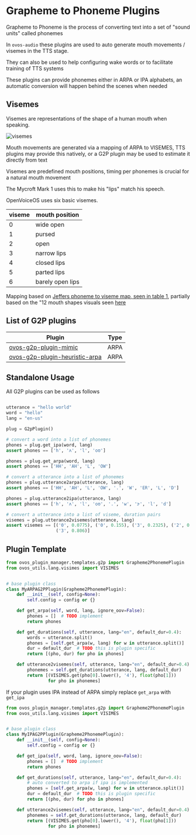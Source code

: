 # Grapheme to Phoneme Plugins

Grapheme to Phoneme is the process of converting text into a set of "sound units" called phonemes

In `ovos-audio` these plugins are used to auto generate mouth movements / visemes in the TTS stage.

They can also be used to help configuring wake words or to facilitate training of TTS systems

These plugins can provide phonemes either in ARPA or IPA alphabets, an automatic conversion will happen behind the
scenes when needed

## Visemes

Visemes are representations of the shape of a human mouth when speaking.

![visemes](http://www.web3.lu/wp-content/uploads/2014/09/visemes.jpg)

Mouth movements are generated via a mapping of ARPA to VISEMES, TTS plugins may provide this natively, or a G2P plugin
may be used to estimate it directly from text

Visemes are predefined mouth positions, timing per phonemes is crucial for a natural mouth movement

The Mycroft Mark 1 uses this to make his "lips" match his speech.

OpenVoiceOS uses six basic visemes.

| viseme | mouth position   |
|--------|------------------|
| 0      | wide open        |
| 1      | pursed           |
| 2      | open             |
| 3      | narrow lips      |
| 4      | closed lips      |
| 5      | parted lips      |
| 6      | barely open lips |

Mapping based
on [Jeffers phoneme to viseme map, seen in table 1](http://citeseerx.ist.psu.edu/viewdoc/download?doi=10.1.1.221.6377&rep=rep1&type=pdf),
partially based on the "12 mouth shapes visuals seen [here](https://wolfpaulus.com/journal/software/lipsynchronization/)

## List of G2P plugins

| Plugin                                                                                                                             | Type |
|------------------------------------------------------------------------------------------------------------------------------------|------|
| [ovos-g2p-plugin-mimic](https://github.com/OpenVoiceOS/ovos-tts-plugin-mimic/blob/dev/ovos_tts_plugin_mimic/__init__.py#L24)       | ARPA |
| [ovos-g2p-plugin-heuristic-arpa](https://github.com/OpenVoiceOS/ovos-classifiers/blob/dev/ovos_classifiers/opm/heuristics.py#L164) | ARPA |

## Standalone Usage

All G2P plugins can be used as follows

```python

utterance = "hello world"
word = "hello"
lang = "en-us"

plug = G2pPlugin()

# convert a word into a list of phonemes
phones = plug.get_ipa(word, lang)
assert phones == ['h', 'ʌ', 'l', 'oʊ']

phones = plug.get_arpa(word, lang)
assert phones == ['HH', 'AH', 'L', 'OW']

# convert a utterance into a list of phonemes
phones = plug.utterance2arpa(utterance, lang)
assert phones == ['HH', 'AH', 'L', 'OW', '.', 'W', 'ER', 'L', 'D']

phones = plug.utterance2ipa(utterance, lang)
assert phones == ['h', 'ʌ', 'l', 'oʊ', '.', 'w', 'ɝ', 'l', 'd']

# convert a utterance into a list of viseme, duration pairs
visemes = plug.utterance2visemes(utterance, lang)
assert visemes == [('0', 0.0775), ('0', 0.155), ('3', 0.2325), ('2', 0.31), ('2', 0.434), ('2', 0.558), ('3', 0.682),
                   ('3', 0.806)]
```

## Plugin Template

```python
from ovos_plugin_manager.templates.g2p import Grapheme2PhonemePlugin
from ovos_utils.lang.visimes import VISIMES


# base plugin class
class MyARPAG2PPlugin(Grapheme2PhonemePlugin):
    def __init__(self, config=None):
        self.config = config or {}

    def get_arpa(self, word, lang, ignore_oov=False):
        phones = []  # TODO implement
        return phones

    def get_durations(self, utterance, lang="en", default_dur=0.4):
        words = utterance.split()
        phones = [self.get_arpa(w, lang) for w in utterance.split()]
        dur = default_dur  # TODO this is plugin specific
        return [(pho, dur) for pho in phones]

    def utterance2visemes(self, utterance, lang="en", default_dur=0.4):
        phonemes = self.get_durations(utterance, lang, default_dur)
        return [(VISIMES.get(pho[0].lower(), '4'), float(pho[1]))
                for pho in phonemes]

```

If your plugin uses IPA instead of ARPA simply replace `get_arpa` with `get_ipa`

```python
from ovos_plugin_manager.templates.g2p import Grapheme2PhonemePlugin
from ovos_utils.lang.visimes import VISIMES


# base plugin class
class MyIPAG2PPlugin(Grapheme2PhonemePlugin):
    def __init__(self, config=None):
        self.config = config or {}

    def get_ipa(self, word, lang, ignore_oov=False):
        phones = []  # TODO implement
        return phones

    def get_durations(self, utterance, lang="en", default_dur=0.4):
        # auto converted to arpa if ipa is implemented
        phones = [self.get_arpa(w, lang) for w in utterance.split()]
        dur = default_dur  # TODO this is plugin specific
        return [(pho, dur) for pho in phones]

    def utterance2visemes(self, utterance, lang="en", default_dur=0.4):
        phonemes = self.get_durations(utterance, lang, default_dur)
        return [(VISIMES.get(pho[0].lower(), '4'), float(pho[1]))
                for pho in phonemes]

```

